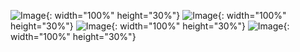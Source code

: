 ![Image](https://github.com/user-attachments/assets/da781adf-dcf7-4b6d-b20e-cc1408885156){: width="100%" height="30%"}
![Image](https://github.com/user-attachments/assets/748eec97-cc84-4c86-b107-4af66e46746b){: width="100%" height="30%"}
![Image](https://github.com/user-attachments/assets/766fa85d-835f-44fe-999e-28b37ca589d2){: width="100%" height="30%"}
![Image](https://github.com/user-attachments/assets/d07acf46-7a9e-4645-a805-2c2960f3f23c){: width="100%" height="30%"}
